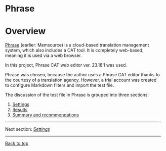 Phrase
===

<!-- Tak, tu jest powtórzenie treści, bo tutaj czytelnik może przyjść po prostu ze spisu treści, jeśli będzie wolał czytać od razu o Phrase-->
# Overview

[Phrase](https://phrase.com/) (earlier: Memsource) is a cloud-based translation management system, which also includes a CAT tool. It is completely web-based, meaning it is used via a web browser.

In this project, Phrase CAT web editor ver. 23.18.1 was used. <!-- Which abbreviation do you use for "version": v. or ver.? AFAIR, it was "v." in other files -->

Phrase was chosen, because the author uses a Phrase CAT editor thanks to the courtesy of a translation agency. However, a trial account was created to configure Markdown filters and import the test file.

The discussion of the test file in Phrase is grouped into three sections:

1. [Settings](phrase-01-settings.md)
2. [Results](phrase-02-results.md)
3. [Summary and recommendations](phrase-03-summary-and-recommendations.md)

---

Next section: [*Settings*](phrase-01-settings.md)

---

[Back to top](#overview)

